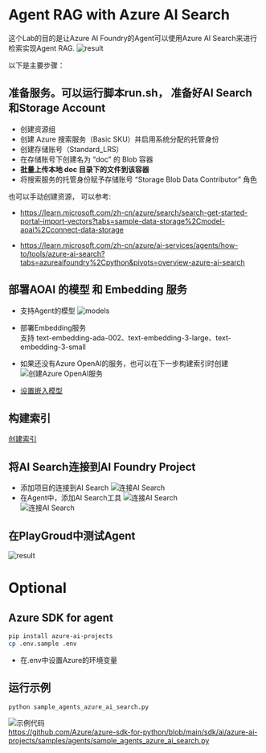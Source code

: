 
# Agent RAG with Azure AI Search
这个Lab的目的是让Azure AI Foundry的Agent可以使用Azure AI Search来进行检索实现Agent RAG. 
![result](./res/00.agentrag.png)


以下是主要步骤：

## 准备服务。可以运行脚本run.sh， 准备好AI Search和Storage Account
- 创建资源组
- 创建 Azure 搜索服务（Basic SKU）并启用系统分配的托管身份
- 创建存储账号（Standard_LRS）
- 在存储账号下创建名为 “doc” 的 Blob 容器
- **批量上传本地 doc 目录下的文件到该容器**
- 将搜索服务的托管身份赋予存储账号 “Storage Blob Data Contributor” 角色

也可以手动创建资源， 可以参考: 
- https://learn.microsoft.com/zh-cn/azure/search/search-get-started-portal-import-vectors?tabs=sample-data-storage%2Cmodel-aoai%2Cconnect-data-storage

- https://learn.microsoft.com/zh-cn/azure/ai-services/agents/how-to/tools/azure-ai-search?tabs=azureaifoundry%2Cpython&pivots=overview-azure-ai-search


## 部署AOAI 的模型 和 Embedding 服务
- 支持Agent的模型
![models](./res/07.agentmodel.png)

- 部署Embedding服务 <br/>
支持 text-embedding-ada-002、text-embedding-3-large、text-embedding-3-small

- 如果还没有Azure OpenAI的服务，也可以在下一步构建索引时创建
![创建Azure OpenAI服务](./res/04.createaoai.png) <br/>

- [设置嵌入模型](https://learn.microsoft.com/zh-cn/azure/search/search-get-started-portal-import-vectors?tabs=sample-data-storage%2Cmodel-aoai%2Cconnect-data-storage#set-up-embedding-models)


## 构建索引
[创建索引](https://learn.microsoft.com/zh-cn/azure/search/search-get-started-portal-import-vectors?tabs=sample-data-storage%2Cmodel-aoai%2Cconnect-data-storage#start-the-wizard) <br/>

## 将AI Search连接到AI Foundry Project
- 添加项目的连接到AI Search
![连接AI Search](./res/06.connectsearch.png) <br/>
- 在Agent中，添加AI Search工具
![连接AI Search](./res/06.1.connectsearch.png) <br/>
![连接AI Search](./res/06.2.connectsearch.png) <br/>

## 在PlayGroud中测试Agent
![result](./res/00.agentrag.png)

# Optional 
## Azure SDK for agent 

```bash
pip install azure-ai-projects
cp .env.sample .env
```
- 在.env中设置Azure的环境变量

## 运行示例
```bash
python sample_agents_azure_ai_search.py
```
![示例代码](./res/09.python.png) <br/>
https://github.com/Azure/azure-sdk-for-python/blob/main/sdk/ai/azure-ai-projects/samples/agents/sample_agents_azure_ai_search.py
